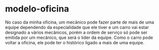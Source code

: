 # modelo-oficina

No caso da minha oficina, um mecânico pode fazer parte de mais de uma equipe dependendo da especialidade que ele tiver e um carro vai estar designado a vários mecânicos, 
porém a ordem de serviço só pode ser emitida por um mecânico, que será o lider da equipe. Como o carro pode voltar a oficina, ele pode ter o histórico ligado a mais de uma equipe.
